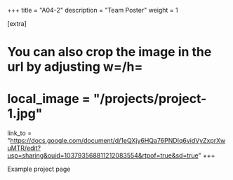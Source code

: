 +++
title = "A04-2"
description = "Team Poster"
weight = 1

[extra]
# You can also crop the image in the url by adjusting w=/h=
# local_image = "/projects/project-1.jpg"
link_to = "https://docs.google.com/document/d/1eQXjy6HQa76PNDIq6vidVyZxprXwuMTR/edit?usp=sharing&ouid=103793568811212083554&rtpof=true&sd=true"
+++

Example project page
